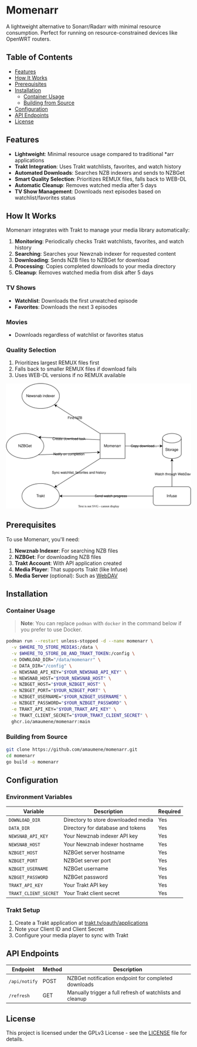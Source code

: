 # Momenarr

A lightweight alternative to Sonarr/Radarr with minimal resource consumption. Perfect for running on resource-constrained devices like OpenWRT routers.

## Table of Contents

- [Features](#features)
- [How It Works](#how-it-works)
- [Prerequisites](#prerequisites)
- [Installation](#installation)
  - [Container Usage](#container-usage)
  - [Building from Source](#building-from-source)
- [Configuration](#configuration)
- [API Endpoints](#api-endpoints)
- [License](#license)

## Features

- **Lightweight**: Minimal resource usage compared to traditional *arr applications
- **Trakt Integration**: Uses Trakt watchlists, favorites, and watch history
- **Automated Downloads**: Searches NZB indexers and sends to NZBGet
- **Smart Quality Selection**: Prioritizes REMUX files, falls back to WEB-DL
- **Automatic Cleanup**: Removes watched media after 5 days
- **TV Show Management**: Downloads next episodes based on watchlist/favorites status

## How It Works

Momenarr integrates with Trakt to manage your media library automatically:

1. **Monitoring**: Periodically checks Trakt watchlists, favorites, and watch history
2. **Searching**: Searches your Newznab indexer for requested content
3. **Downloading**: Sends NZB files to NZBGet for download
4. **Processing**: Copies completed downloads to your media directory
5. **Cleanup**: Removes watched media from disk after 5 days

### TV Shows
- **Watchlist**: Downloads the first unwatched episode
- **Favorites**: Downloads the next 3 episodes

### Movies
- Downloads regardless of watchlist or favorites status

### Quality Selection
1. Prioritizes largest REMUX files first
2. Falls back to smaller REMUX files if download fails
3. Uses WEB-DL versions if no REMUX available

![Workflow Diagram](momenarr.svg)

## Prerequisites

To use Momenarr, you'll need:

1. **Newznab Indexer**: For searching NZB files
2. **NZBGet**: For downloading NZB files
3. **Trakt Account**: With API application created
4. **Media Player**: That supports Trakt (like Infuse)
5. **Media Server** (optional): Such as [WebDAV](https://github.com/amaumene/my_webdav)

## Installation

### Container Usage

> **Note**: You can replace `podman` with `docker` in the command below if you prefer to use Docker.

```bash
podman run --restart unless-stopped -d --name momenarr \
  -v $WHERE_TO_STORE_MEDIAS:/data \
  -v $WHERE_TO_STORE_DB_AND_TRAKT_TOKEN:/config \
  -e DOWNLOAD_DIR="/data/momenarr" \
  -e DATA_DIR="/config" \
  -e NEWSNAB_API_KEY="$YOUR_NEWSNAB_API_KEY" \
  -e NEWSNAB_HOST="$YOUR_NEWSNAB_HOST" \
  -e NZBGET_HOST="$YOUR_NZBGET_HOST" \
  -e NZBGET_PORT="$YOUR_NZBGET_PORT" \
  -e NZBGET_USERNAME="$YOUR_NZBGET_USERNAME" \
  -e NZBGET_PASSWORD="$YOUR_NZBGET_PASSWORD" \
  -e TRAKT_API_KEY="$YOUR_TRAKT_API_KEY" \
  -e TRAKT_CLIENT_SECRET="$YOUR_TRAKT_CLIENT_SECRET" \
  ghcr.io/amaumene/momenarr:main
```

### Building from Source

```bash
git clone https://github.com/amaumene/momenarr.git
cd momenarr
go build -o momenarr
```

## Configuration

### Environment Variables

| Variable | Description | Required |
|----------|-------------|----------|
| `DOWNLOAD_DIR` | Directory to store downloaded media | Yes |
| `DATA_DIR` | Directory for database and tokens | Yes |
| `NEWSNAB_API_KEY` | Your Newznab indexer API key | Yes |
| `NEWSNAB_HOST` | Your Newznab indexer hostname | Yes |
| `NZBGET_HOST` | NZBGet server hostname | Yes |
| `NZBGET_PORT` | NZBGet server port | Yes |
| `NZBGET_USERNAME` | NZBGet username | Yes |
| `NZBGET_PASSWORD` | NZBGet password | Yes |
| `TRAKT_API_KEY` | Your Trakt API key | Yes |
| `TRAKT_CLIENT_SECRET` | Your Trakt client secret | Yes |

### Trakt Setup

1. Create a Trakt application at [trakt.tv/oauth/applications](https://trakt.tv/oauth/applications)
2. Note your Client ID and Client Secret
3. Configure your media player to sync with Trakt

## API Endpoints

| Endpoint | Method | Description |
|----------|--------|-------------|
| `/api/notify` | POST | NZBGet notification endpoint for completed downloads |
| `/refresh` | GET | Manually trigger a full refresh of watchlists and cleanup |

## License

This project is licensed under the GPLv3 License - see the [LICENSE](LICENSE) file for details.
